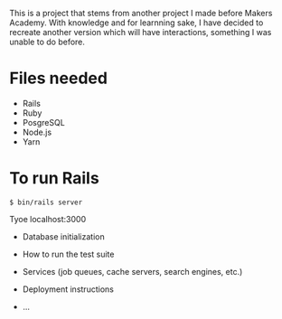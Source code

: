 This is a project that stems from another project I made before Makers Academy. With knowledge and for learnning sake, I have decided to recreate another version which will have interactions, something I was unable to do before.

# Files needed
- Rails
- Ruby
- PosgreSQL
- Node.js
- Yarn

# To run Rails
```
$ bin/rails server 
```
Tyoe localhost:3000

* Database initialization

* How to run the test suite

* Services (job queues, cache servers, search engines, etc.)

* Deployment instructions

* ...